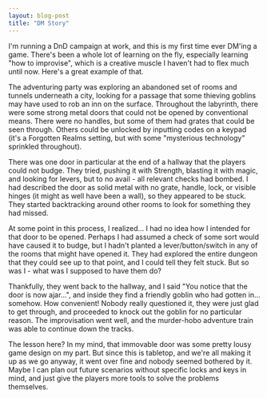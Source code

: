 ```yaml
---
layout: blog-post
title: "DM Story"
---
```

I'm running a DnD campaign at work, and this is my first time ever DM'ing a game. There's been a whole lot of learning on the fly, especially learning "how to improvise", which is a creative muscle I haven't had to flex much until now. Here's a great example of that.

The adventuring party was exploring an abandoned set of rooms and tunnels underneath a city, looking for a passage that some thieving goblins may have used to rob an inn on the surface. Throughout the labyrinth, there were some strong metal doors that could not be opened by conventional means. There were no handles, but some of them had grates that could be seen through. Others could be unlocked by inputting codes on a keypad (it's a Forgotten Realms setting, but with some "mysterious technology" sprinkled throughout).

There was one door in particular at the end of a hallway that the players could not budge. They tried, pushing it with Strength, blasting it with magic, and looking for levers, but to no avail - all relevant checks had bombed. I had described the door as solid metal with no grate, handle, lock, or visible hinges (it might as well have been a wall), so they appeared to be stuck. They started backtracking around other rooms to look for something they had missed.

At some point in this process, I realized... I had no idea how I intended for that door to be opened. Perhaps I had assumed a check of some sort would have caused it to budge, but I hadn't planted a lever/button/switch in any of the rooms that might have opened it. They had explored the entire dungeon that they could see up to that point, and I could tell they felt stuck. But so was I - what was I supposed to have them do?

Thankfully, they went back to the hallway, and I said "You notice that the door is now ajar...", and inside they find a friendly goblin who had gotten in... somehow. How convenient! Nobody really questioned it, they were just glad to get through, and proceeded to knock out the goblin for no particular reason. The improvisation went well, and the murder-hobo adventure train was able to continue down the tracks.

The lesson here? In my mind, that immovable door was some pretty lousy game design on my part. But since this is tabletop, and we're all making it up as we go anyway, it went over fine and nobody seemed bothered by it. Maybe I can plan out future scenarios without specific locks and keys in mind, and just give the players more tools to solve the problems themselves.
